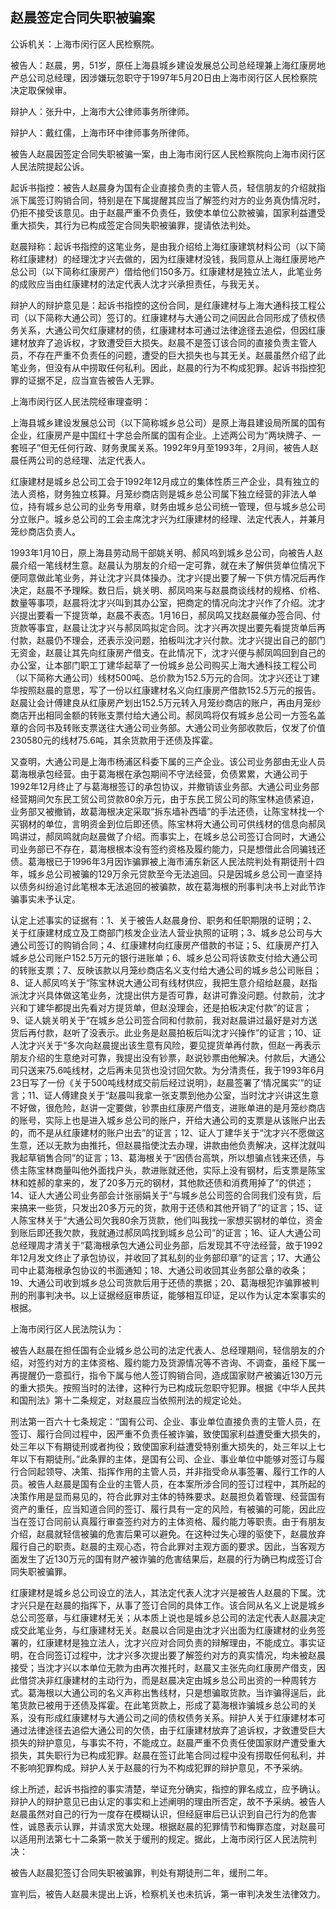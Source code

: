 ## 赵晨签定合同失职被骗案

公诉机关：上海市闵行区人民检察院。

被告人：赵晨，男，51岁，原任上海县城乡建设发展总公司总经理兼上海红康房地产总公司总经理，因涉嫌玩忽职守于1997年5月20日由上海市闵行区人民检察院决定取保候审。

辩护人：张升中，上海市大公律师事务所律师。

辩护人：戴红儒，上海市环中律师事务所律师。

被告人赵晨因签定合同失职被骗一案，由上海市闵行区人民检察院向上海市闵行区人民法院提起公诉。

起诉书指控：被告人赵晨身为国有企业直接负责的主管人员，轻信朋友的介绍就指派下属签订购销合同，特别是在下属提醒其应当了解签约对方的业务真伪情况时，仍拒不接受该意见。由于赵晨严重不负责任，致使本单位公款被骗，国家利益遭受重大损失，其行为已构成签定合同失职被骗罪，提请依法判处。

赵晨辩称：起诉书指控的这笔业务，是由我介绍给上海红康建筑材料公司（以下简称红康建材）的经理沈才兴去做的，因为红康建材没钱，我同意从上海红康房地产总公司（以下简称红康房产）借给他们150多万。红康建材是独立法人，此笔业务的成败应当由红康建材的法定代表人沈才兴承担责任，与我无关。

辩护人的辩护意见是：起诉书指控的这份合同，是红康建材与上海大通科技工程公司（以下简称大通公司）签订的。红康建材与大通公司之间因此合同形成了债权债务关系，大通公司欠红康建材的债，红康建材本可通过法律途径去追偿，但因红康建材放弃了追诉权，才致遭受巨大损失。赵晨不是签订该合同的直接负责主管人员，不存在严重不负责任的问题，遭受的巨大损失也与其无关。赵晨虽然介绍了此笔业务，但没有从中捞取任何私利。因此，赵晨的行为不构成犯罪。起诉书指控犯罪的证据不足，应当宣告被告人无罪。

上海市闵行区人民法院经审理查明：

上海县城乡建设发展总公司（以下简称城乡总公司）是原上海县建设局所属的国有企业，红康房产是中国红十字总会所属的国有企业。上述两公司为“两块牌子、一套班子”但无任何行政、财务隶属关系。1992年9月至1993年，2月间，被告人赵晨任两公司的总经理、法定代表人。

红康建材是城乡总公司工会于1992年12月成立的集体性质三产企业，具有独立的法人资格，财务独立核算。月笼纱商店则是城乡总公司属下独立经营的非法人单位，持有城乡总公司的业务专用章，财务由城乡总公司统一管理，但与城乡总公司分立账户。城乡总公司的工会主席沈才兴为红康建材的经理、法定代表人，并兼月笼纱商店负责人。

1993年1月10日，原上海县劳动局干部姚关明、郝风呜到城乡总公司，向被告人赵晨介绍一笔线材生意。赵晨认为朋友的介绍一定可靠，就在未了解供货单位情况下便同意做此笔业务，并让沈才兴具体操办。沈才兴提出要了解一下供方情况后再作决定，赵晨不予理睬。数日后，姚关明、郝凤呜来与赵晨商谈线材的规格、价格、数量等事项，赵晨将沈才兴叫到其办公室，把商定的情况向沈才兴作了介绍。沈才兴提出要看一下提货单，赵晨不表态。1月16日，郝凤鸣又找赵晨催办签合同、付货款等事宜，赵晨让沈才兴与郝凤鸣拟定合同。沈才兴再次提出要先看提货单后再付款，赵晨仍不理会，还表示没问题，拍板叫沈才兴付款。沈才兴提出自己的部门无资金，赵晨让其先向红康房产借支。在此情况下，沈才兴便与郝凤鸣回到自己的办公室，让本部门职工丁建华起草了一份城乡总公司购买上海大通科技工程公司（以下简称大通公司）线材500吨、总价款为152.5万元的合同。沈才兴还让丁建华按照赵晨的意思，写了一份以红康建材名义向红康房产借款152.5万元的报告。赵晨让会计傅建良从红康房产划出152.5万元转入月笼纱商店的账户，再由月笼纱商店开出相同金额的转账支票付给大通公司。郝凤鸣将仅有城乡总公司一方签名盖章的合同书及转账支票送往大通公司业务部。大通公司业务部收款后，仅发了价值230580元的线材75.6吨，其余货款用于还债及挥霍。

又查明，大通公司是上海市杨浦区科委下属的三产企业。该公司业务部由无业人员葛海根承包经营。由于葛海根在承包期间不守法经营，负债累累，大通公司于1992年12月终止了与葛海根签订的承包协议，并撤销该业务部。大通公司业务部经营期间欠东民工贸公司贷款80余万元，由于东民工贸公司的陈宝林追债紧迫，业务部又被撤销，故葛海根决定采取“拆东墙补西墙”的手法还债，让陈宝林找一个买钢材的单位，言明资金到位后即还债。陈宝林将大通公司可供线材的信息向郝凤鸣讲过，郝凤鸣就向赵晨做了介绍。而事实上，在城乡总公司签订合同时，大通公司业务部已不存在，葛海根根本没有签约资格及履约能力，只是想借此合同骗钱还债。葛海根已于1996年3月因诈骗罪被上海市浦东新区人民法院判处有期徒刑十四年，城乡总公司被骗的129万余元贷款至今无法追回。只是因城乡总公司一直坚持以债务纠纷追讨此笔根本无法追回的被骗款，故在葛海根的刑事判决书上对此节诈骗事实未予认定。

认定上述事实的证据有：1、关于被告人赵晨身份、职务和任职期限的证明；2、关于红康建材成立及工商部门核发企业法人营业执照的证明；3、城乡总公司与大通公司签订的购销合同；4、红康建材向红康房产借款的书证；5、红康房产打入城乡总公司账户152.5万元的银行进账单；6、城乡总公司将该款支付给大通公司的转账支票；7、反映该款以月笼纱商店名义支付给大通公司的城乡总公司账目；8、证人郝凤呜关于“陈宝林说大通公司有线材供应，我把生意介绍给赵晨，赵指派沈才兴具体做这笔业务，沈提出供方是否可靠，赵讲可靠没问题。付款前，沈才兴和丁建华都提出先看对方提货单，但赵没理会，还是拍板决定付款”的证言；9、证人姚关明关于“在城乡总公司签合同和付款前，我对赵晨讲过最好是对方送货后再付款，赵听了没表示。此业务是赵晨拍板后叫沈才兴操作”的证言；10、证人沈才兴关于“多次向赵晨提出该生意有风险，要见提货单再付款，但赵一再表示朋友介绍的生意绝对可靠，我提出没有钞票，赵说钞票由他解决。付款后，大通公司只送来75.6吨线材，之后再未见货也没讨回欠款。为分清责任，我于1993年6月23日写了一份《关于500吨线材成交前后经过说明》，赵晨签署了‘情况属实’”的证言；11、证人傅建良关于“赵晨叫我拿一张支票到他办公室，当时沈才兴讲这生意不好做，很危险，赵讲一定要做，钞票由红康房产借支，进账单进的是月笼纱商店的账号，实际上也是进入城乡总公司的账户，开给大通公司的支票是从该账户出去的，而不是从红康建材的账户出去”的证言；12、证人丁建华关于“沈才兴不愿做这生意，还以无款为由推托，但赵晨指使沈去办理，讲款由他负责解决，这样沈就叫我起草销售合同”的证言；13、葛海根关于“因债台高筑，所以想骗点钱来还债，与债主陈宝林商量叫他外面找户头，款进账就还他，实际上没有钢材，后支票是陈宝林和姓郝的拿来的，发了20多万元的钢材，其他款还债和消费用掉了”的供述；14、证人大通公司业务部会计张丽娟关于“与城乡总公司签的合同我们没有货，后来搞来一些货，只发出20多万元的货，款用于还债和其他开销了”的证言；15、证人陈宝林关于“大通公司欠我80余万货款，他们叫我找一家想买钢材的单位，资金到账后即还我欠款，我就通过郝凤鸣找到城乡总公司”的证言；16、证人大通公司总经理周才清关于“葛海根承包大通公司业务部，后发现其不守法经营，故于1992年12月发文终止了承包协议，并收回了其私刻的业务部印章”的证言；17、大通公司中止葛海根承包协议的书面通知；18、大通公司收回其业务部公章的收条；19、大通公司收到城乡总公司货款后用于还债的票据；20、葛海根犯诈骗罪被判刑的刑事判决书。以上证据经庭审质证，能够相互印证，足以作为认定本案事实的根据。

上海市闵行区人民法院认为：

被告人赵晨在担任国有企业城乡总公司的法定代表人、总经理期间，轻信朋友的介绍，对签约对方的主体资格、履约能力及货源情况等不咨询、不调查，虽经下属一再提醒仍一意孤行，指令下属与他人签订购销合同，造成国家财产被骗近130万元的重大损失。按照当时的法律，这种行为已构成玩忽职守犯罪。根据《中华人民共和国刑法》第十二条规定，对赵晨应当依照刑法的规定论处。

刑法第一百六十七条规定：“国有公司、企业、事业单位直接负责的主管人员，在签订、履行合同过程中，因严重不负责任被诈骗，致使国家利益遭受重大损失的，处三年以下有期徒刑或者拘役；致使国家利益遭受特别重大损失的，处三年以上七年以下有期徒刑。”此条罪的主体，是国有公司、企业、事业单位中能够对签订与履行合同起领导、决策、指挥作用的主管人员，并非指受命从事签署、履行工作的人员。被告人赵晨是国有企业的主管人员，在本案所涉合同的签订过程中，其所起的决策作用是显而易见的，符合此罪对主体的特殊要求。赵晨担负着管理、经营国有资产的重任，应当知道合同的签订、履行具有一定的风险，有被骗的可能，因此应当在签订合同前认真履行审查签约对方的主体资格、履约能力等职责。由于有朋友介绍，赵晨就轻信被骗的危害后果可以避免。在这种过失心理的驱使下，赵晨放弃履行自己的职责。赵晨的主观心态，符合此罪对主观方面的要求。因此，当客观方面发生了近130万元的国有财产被诈骗的危害结果后，赵晨的行为确已构成签订合同失职被骗罪。

红康建材是城乡总公司设立的法人，其法定代表人沈才兴是被告人赵晨的下属。沈才兴只是在赵晨的指挥下，从事了签订合同的具体工作。该合同从名义上说是城乡总公司签章，与红康建材无关；从本质上说也是城乡总公司的法定代表人赵晨决定成交此笔业务，与红康建材无关。赵晨以合同是由沈才兴出面为红康建材的业务签署的，红康建材是独立法人，沈才兴应对合同负责的辩解理由，不能成立。事实证明，在合同签订过程中，沈才兴多次提出要了解签约对方的真实情况，均未被赵晨接受；当沈才兴以本单位无款为由再次推托时，赵晨又主张先向红康房产借支，因此借贷决非红康建材的主动行为，而是赵晨决定由城乡总公司出资的一种周转方式。葛海根以大通公司的名义声称出售线材，只是想骗取货款。当诈骗得逞后，此笔货款已被用于还债及挥霍。在此笔货款上，形成了葛海根诈骗城乡总公司的关系，没有形成红康建材与大通公司之间的债权债务关系。辩护人关于红康建材本可通过法律途径去追偿大通公司的欠债，由于红康建材放弃了追诉权，才致遭受巨大损失的辩护意见，与事实不符，不能成立。赵晨严重不负责任使国家财产遭受重大损失，其失职行为已构成犯罪。赵晨在签订此笔合同过程中没有捞取任何私利，并不影响犯罪构成。辩护人关于赵晨的行为不构成犯罪的辩护意见，不予采纳。

综上所述，起诉书指控的事实清楚，举证充分确实，指控的罪名成立，应予确认。辩护人的辩护意见已由认定的事实和上述阐明的理由所否定，故不予采纳。被告人赵晨虽然对自己的行为一度存在模糊认识，但经庭审后已认识到自己行为的危害性，诚恳表示认罪，并请求宽大处理。根据赵晨的犯罪情节和悔罪态度，对赵晨可以适用刑法第七十二条第一款关于缓刑的规定。据此，上海市闵行区人民法院判决：

被告人赵晨犯签订合同失职被骗罪，判处有期徒刑二年，缓刑二年。

宣判后，被告人赵晨未提出上诉，检察机关也未抗诉，第一审判决发生法律效力。

